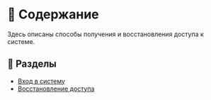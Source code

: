 # 📖 Содержание

Здесь описаны способы получения и восстановления доступа к системе.

## 📌 Разделы
- [Вход в систему](login.md)
- [Восстановление доступа](password-recovery.md)
